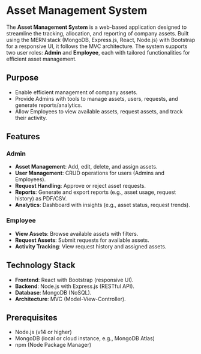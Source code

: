 # Asset Management System

The **Asset Management System** is a web-based application designed to streamline the tracking, allocation, and reporting of company assets. Built using the MERN stack (MongoDB, Express.js, React, Node.js) with Bootstrap for a responsive UI, it follows the MVC architecture. The system supports two user roles: **Admin** and **Employee**, each with tailored functionalities for efficient asset management.

## Purpose
- Enable efficient management of company assets.
- Provide Admins with tools to manage assets, users, requests, and generate reports/analytics.
- Allow Employees to view available assets, request assets, and track their activity.

## Features
### Admin
- **Asset Management**: Add, edit, delete, and assign assets.
- **User Management**: CRUD operations for users (Admins and Employees).
- **Request Handling**: Approve or reject asset requests.
- **Reports**: Generate and export reports (e.g., asset usage, request history) as PDF/CSV.
- **Analytics**: Dashboard with insights (e.g., asset status, request trends).

### Employee
- **View Assets**: Browse available assets with filters.
- **Request Assets**: Submit requests for available assets.
- **Activity Tracking**: View request history and assigned assets.

## Technology Stack
- **Frontend**: React with Bootstrap (responsive UI).
- **Backend**: Node.js with Express.js (RESTful API).
- **Database**: MongoDB (NoSQL).
- **Architecture**: MVC (Model-View-Controller).

## Prerequisites
- Node.js (v14 or higher)
- MongoDB (local or cloud instance, e.g., MongoDB Atlas)
- npm (Node Package Manager)
